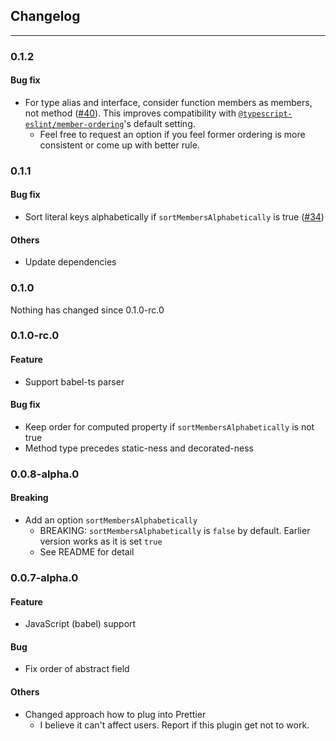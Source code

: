 ## Changelog

---

### 0.1.2

#### Bug fix

- For type alias and interface, consider function members as members, not method ([#40](https://github.com/seiyab/prettier-plugin-sort-members/issues/40)). This improves compatibility with [`@typescript-eslint/member-ordering`](https://typescript-eslint.io/rules/member-ordering/#default-configuration)'s default setting.
  - Feel free to request an option if you feel former ordering is more consistent or come up with better rule.

### 0.1.1

#### Bug fix

- Sort literal keys alphabetically if `sortMembersAlphabetically` is true ([#34](https://github.com/seiyab/prettier-plugin-sort-members/issues/34))

#### Others

- Update dependencies

### 0.1.0

Nothing has changed since 0.1.0-rc.0

### 0.1.0-rc.0

#### Feature

- Support babel-ts parser

#### Bug fix

- Keep order for computed property if `sortMembersAlphabetically` is not true
- Method type precedes static-ness and decorated-ness

### 0.0.8-alpha.0

#### Breaking

- Add an option `sortMembersAlphabetically`
  - BREAKING: `sortMembersAlphabetically` is `false` by default. Earlier version works as it is set `true`
  - See README for detail

### 0.0.7-alpha.0

#### Feature

- JavaScript (babel) support

#### Bug

- Fix order of abstract field

#### Others

- Changed approach how to plug into Prettier
  - I believe it can't affect users. Report if this plugin get not to work.
